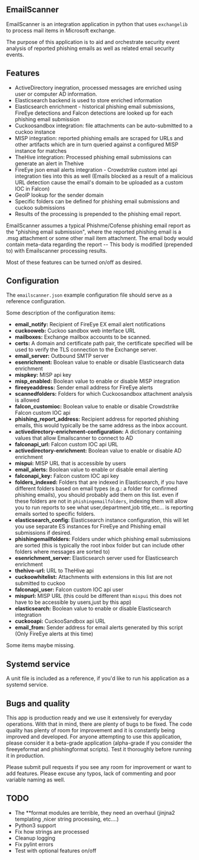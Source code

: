 ## EmailScanner

EmailScanner is an integration application in python that uses `exchangelib` to process mail items in Microsoft exchange.

The purpose of this application is to aid and orchestrate security event analysis of reported phishing emails as well as related email security events.

## Features

- ActiveDirectory inegration, processed messages are enriched using user or computer AD information.
- Elasticsearch backend is used to store enriched information
- Elasticsearch enrichment - historical phishing email submissions, FireEye detections and Falcon detections are looked up for each phishing email submission
- Cuckoosandbox integration: file attachments can be auto-submitted to a cuckoo instance
- MISP integration: reported phishing emails are scraped for URLs and other artifacts which are in turn queried against a configured MISP instance for matches
- TheHive integration: Processed phishing email submissions can generate an alert in Thehive
- FireEye json email alerts integration - Crowdstrike custom intel api integration ties into this as well (Emails blocked as a result of a malicious URL detection cause the email's domain to be uploaded as a custom IOC in Falcon)
- GeoIP lookup for the sender domain 
- Specific folders can be defined for phishing email submissions and cuckoo submissions
- Results of the processing is prepended to the phishing email report. 

EmailScanner assumes a typical Phishme/Cofense phishing email report as the "phishing email submission", where the reported phishing email is a .msg attachment or some other mail item attachment. The email body would contain meta-data regarding the report -- This body is modified (prepended to) with Emailscanner processing results. 

Most of these features can be turned on/off as desired.

## Configuration 

The `emailscanner.json` example configuration file should serve as a reference configuration. 

Some description of the configuration items:

- **email_notify:** Recipient of FireEye EX email alert notifications
- **cuckooweb:** Cuckoo sandbox web interface URL
- **mailboxes:** Exchange mailbox accounts to be scanned.
- **certs:** A domain and certificate path pair, the certificate specified will be used to verify the TLS connection to the Exchange server.
- **email_server:** Outbound SMTP server
- **esenrichment:** Boolean value to enable or disable Elasticsearch data enrichment
- **mispkey:** MISP api key
- **misp_enabled:** Boolean value to enable or disable MISP integration
- **fireeyeaddress:** Sender email address for FireEye alerts
- **scannedfolders:** Folders for which Cuckoosandbox attachment analysis is allowed
- **falcon_customioc:** Boolean value to enable or disable Crowdstrike Falcon custom IOC api 
- **phishing_report_address:** Recipient address for reported phishing emails, this would typically be the same address as the inbox account. 
- **activedirectory-enrichment-configuration:** A dictionary containing values that allow Emailscanner to connect to AD
- **falconapi_url:** Falcon custom IOC api URL
- **activedirectory-enrichment:** Boolean value to enable or disable AD enrichment
- **mispui:** MISP URL that is accessible by users 
- **email_alerts:** Boolean value to enable or disable email alerting
- **falconapi_key:** Falcon custom IOC api key
- **folders_indexed:** Folders that are indexed in Elasticsearch, if you have different folders based on email types (e.g.: a folder for confirmed phishing emails), you should probably add them on this list. even if these folders are not in `phishingemailfolders`, indexing them will allow you to run reports to see what user,department,job title,etc... is reporting emails sorted to specific folders.
- **elasticsearch_config:** Elasticsearch instance configuration, this will let you use separate ES instances for FireEye and Phishing email submissions if desired.
- **phishingemailfolders:** Folders under which phishing email submissions are sorted (this is typically the root inbox folder but can include other folders where messages are sorted to)
- **esenrichment_server:** Elasticsearch server used for Elasticsearch enrichment
- **thehive-url:** URL to TheHive api
- **cuckoowhitelist:** Attachments with extensions in this list are not submitted to cuckoo
- **falconapi_user:** Falcon custom IOC api user
- **mispurl:** MISP URL (this could be different than `mispui` this does not have to be accessible by users,just by this app)
- **elasticsearch:** Boolean value to enable or disable Elasticsearch integration
- **cuckooapi:** CuckooSandbox api URL
- **email_from:** Sender address for email alerts generated by this script (Only FireEye alerts at this time)

Some items maybe missing. 



## Systemd service 

A unit file is included as a reference, if you'd like to run his application as  a systemd service. 


## Bugs and quality

This app is production ready and we use it extensively for everyday operations. With that in mind, there are plenty of bugs to be fixed. 
The code quality has plenty of room for improvement and it is constantly being improved and developed. For anyone attempting to use this application, please consider it a beta-grade application (alpha-grade if you consider the fireeyeformat and phishingformat scripts). Test it thoroughly before running it in production. 

Please submit pull requests if you see any room for improvement or want to add features. 
Please excuse any typos, lack of commenting and poor variable naming as well.

## TODO 
- The **format modules are terrible, they need an overhaul (jinjna2 templating ,nicer string processing, etc....)
- Python3 support
- Fix how strings are processed
- Cleanup logging 
- Fix pylint errors 
- Test with optional features on/off
